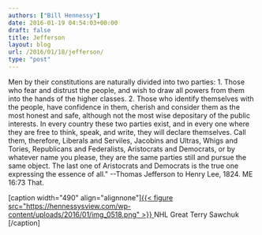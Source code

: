 ```yaml
---
authors: ["Bill Hennessy"]
date: 2016-01-19 04:54:03+00:00
draft: false
title: Jefferson
layout: blog
url: /2016/01/18/jefferson/
type: "post"
---
```


Men by their constitutions are naturally divided into two parties: 1. Those who fear and distrust the people, and wish to draw all powers from them into the hands of the higher classes. 2. Those who identify themselves with the people, have confidence in them, cherish and consider them as the most honest and safe, although not the most wise depositary of the public interests. In every country these two parties exist, and in every one where they are free to think, speak, and write, they will declare themselves. Call them, therefore, Liberals and Serviles, Jacobins and Ultras, Whigs and Tories, Republicans and Federalists, Aristocrats and Democrats, or by whatever name you please, they are the same parties still and pursue the same object. The last one of Aristocrats and Democrats is the true one expressing the essence of all." --Thomas Jefferson to Henry Lee, 1824. ME 16:73
That.  

[caption width="490" align="alignnone"][{{< figure src="https://hennessysview.com/wp-content/uploads/2016/01/img_0518.png" >}}
](https://hennessysview.com/wp-content/uploads/2016/01/img_0518.png) NHL Great   Terry Sawchuk [/caption]



> 
